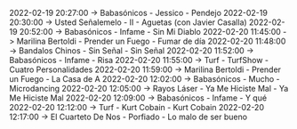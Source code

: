 2022-02-19 20:27:00 -> Babasónicos - Jessico - Pendejo
2022-02-19 20:30:00 -> Usted Señalemelo - II - Aguetas (con Javier Casalla)
2022-02-19 20:52:00 -> Babasónicos - Infame - Sin Mi Diablo
2022-02-20 11:45:00 -> Marilina Bertoldi - Prender un Fuego - Fumar de día
2022-02-20 11:48:00 -> Bandalos Chinos - Sin Señal - Sin Señal
2022-02-20 11:52:00 -> Babasónicos - Infame - Risa
2022-02-20 11:55:00 -> Turf - TurfShow - Cuatro Personalidades
2022-02-20 11:59:00 -> Marilina Bertoldi - Prender un Fuego - La Casa de A
2022-02-20 12:02:00 -> Babasónicos - Mucho - Microdancing
2022-02-20 12:05:00 -> Rayos Láser - Ya Me Hiciste Mal - Ya Me Hiciste Mal
2022-02-20 12:09:00 -> Babasónicos - Infame - Y qué
2022-02-20 12:12:00 -> Turf - Kurt Cobain - Kurt Cobain
2022-02-20 12:17:00 -> El Cuarteto De Nos - Porfiado - Lo malo de ser bueno
